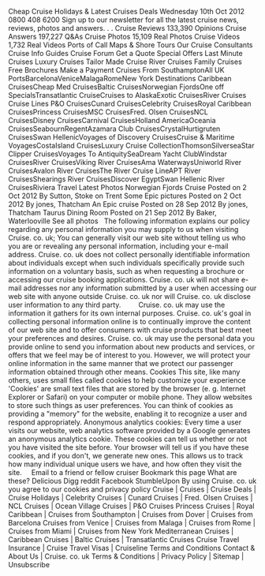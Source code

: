 Cheap Cruise Holidays & Latest Cruises Deals Wednesday 10th Oct 2012 0800 408 6200 Sign up to our newsletter for all the latest cruise news, reviews, photos and answers. . . Cruise Reviews 133,390 Opinions Cruise Answers 197,227 Q&As Cruise Photos 15,109 Real Photos Cruise Videos 1,732 Real Videos Ports of Call Maps & Shore Tours Our Cruise Consultants Cruise Info Guides Cruise Forum Get a Quote Special Offers Last Minute Cruises Luxury Cruises Tailor Made Cruise River Cruises Family Cruises Free Brochures Make a Payment Cruises From SouthamptonAll UK PortsBarcelonaVeniceMalagaRomeNew York Destinations Caribbean CruisesCheap Med CruisesBaltic CruisesNorwegian FjordsOne off SpecialsTransatlantic CruiseCruises to AlaskaExotic CruisesRiver Cruises Cruise Lines P&O CruisesCunard CruisesCelebrity CruisesRoyal Caribbean CruisesPrincess CruisesMSC CruisesFred. Olsen CruisesNCL CruisesDisney CruisesCarnival CruisesHolland AmericaOceania CruisesSeabournRegentAzamara Club CruisesCrystalHurtigruten CruisesSwan HellenicVoyages of Discovery CruisesCruise & Maritime VoyagesCostaIsland CruisesLuxury Cruise CollectionThomsonSilverseaStar Clipper CruisesVoyages To AntiquitySeaDream Yacht ClubWindstar CruisesRiver CruisesViking River CruisesAma WaterwaysUniworld River CruisesAvalon River CruisesThe River Cruise LineAPT River CruisesShearings River CruisesDiscover EgyptSwan Hellenic River CruisesRiviera Travel Latest Photos Norwegian Fjords Cruise Posted on 2 Oct 2012 By Sutton, Stoke on Trent Some Epic pictures Posted on 2 Oct 2012 By jones, Thatcham An Epic cruise Posted on 28 Sep 2012 By jones, Thatcham Taurus Dining Room Posted on 21 Sep 2012 By Baker, Waterlooville See all photos   The following information explains our policy regarding any personal information you may supply to us when visiting Cruise. co. uk; You can generally visit our web site without telling us who you are or revealing any personal information, including your e-mail address. Cruise. co. uk does not collect personally identifiable information about individuals except when such individuals specifically provide such information on a voluntary basis, such as when requesting a brochure or accessing our cruise booking applications. Cruise. co. uk will not share e-mail addresses nor any information submitted by a user when accessing our web site with anyone outside Cruise. co. uk nor will Cruise. co. uk disclose user information to any third party.         Cruise. co. uk may use the information it gathers for its own internal purposes. Cruise. co. uk's goal in collecting personal information online is to continually improve the content of our web site and to offer consumers with cruise products that best meet your preferences and desires. Cruise. co. uk may use the personal data you provide online to send you information about new products and services, or offers that we feel may be of interest to you. However, we will protect your online information in the same manner that we protect our passenger information obtained through other means. Cookies This site, like many others, uses small files called cookies to help customize your experience 'Cookies' are small text files that are stored by the browser (e. g. Internet Explorer or Safari) on your computer or mobile phone. They allow websites to store such things as user preferences. You can think of cookies as providing a "memory" for the website, enabling it to recognize a user and respond appropriately. Anonymous analytics cookies: Every time a user visits our website, web analytics software provided by a Google generates an anonymous analytics cookie. These cookies can tell us whether or not you have visited the site before. Your browser will tell us if you have these cookies, and if you don't, we generate new ones. This allows us to track how many individual unique users we have, and how often they visit the site.     Email to a friend or fellow cruiser Bookmark this page What are these? Delicious Digg reddit Facebook StumbleUpon By using Cruise. co. uk you agree to our cookies and privacy policy Cruise | Cruises | Cruise Deals | Cruise Holidays | Celebrity Cruises | Cunard Cruises | Fred. Olsen Cruises | NCL Cruises | Ocean Village Cruises | P&O Cruises Princess Cruises | Royal Caribbean | Cruises from Southampton | Cruises from Dover | Cruises from Barcelona Cruises from Venice | Cruises from Malaga | Cruises from Rome | Cruises from Miami | Cruises from New York Mediterranean Cruises | Caribbean Cruises | Baltic Cruises | Transatlantic Cruises Cruise Travel Insurance | Cruise Travel Visas | Cruiseline Terms and Conditions Contact & About Us | Cruise. co. uk Terms & Conditions | Privacy Policy | Sitemap | Unsubscribe